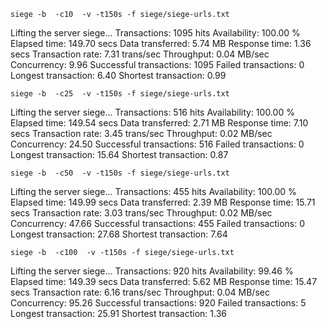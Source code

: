 ``
siege -b  -c10  -v -t150s -f siege/siege-urls.txt
``

Lifting the server siege...
Transactions:		        1095 hits
Availability:		      100.00 %
Elapsed time:		      149.70 secs
Data transferred:	        5.74 MB
Response time:		        1.36 secs
Transaction rate:	        7.31 trans/sec
Throughput:		        0.04 MB/sec
Concurrency:		        9.96
Successful transactions:        1095
Failed transactions:	           0
Longest transaction:	        6.40
Shortest transaction:	        0.99


``
siege -b  -c25  -v -t150s -f siege/siege-urls.txt
``

Lifting the server siege...
Transactions:		         516 hits
Availability:		      100.00 %
Elapsed time:		      149.54 secs
Data transferred:	        2.71 MB
Response time:		        7.10 secs
Transaction rate:	        3.45 trans/sec
Throughput:		        0.02 MB/sec
Concurrency:		       24.50
Successful transactions:         516
Failed transactions:	           0
Longest transaction:	       15.64
Shortest transaction:	        0.87

``
siege -b  -c50  -v -t150s -f siege/siege-urls.txt
``

Lifting the server siege...
Transactions:		         455 hits
Availability:		      100.00 %
Elapsed time:		      149.99 secs
Data transferred:	        2.39 MB
Response time:		       15.71 secs
Transaction rate:	        3.03 trans/sec
Throughput:		        0.02 MB/sec
Concurrency:		       47.66
Successful transactions:         455
Failed transactions:	           0
Longest transaction:	       27.68
Shortest transaction:	        7.64


``
siege -b  -c100  -v -t150s -f siege/siege-urls.txt
``

Lifting the server siege...
Transactions:		         920 hits
Availability:		       99.46 %
Elapsed time:		      149.39 secs
Data transferred:	        5.62 MB
Response time:		       15.47 secs
Transaction rate:	        6.16 trans/sec
Throughput:		        0.04 MB/sec
Concurrency:		       95.26
Successful transactions:         920
Failed transactions:	           5
Longest transaction:	       25.91
Shortest transaction:	        1.36